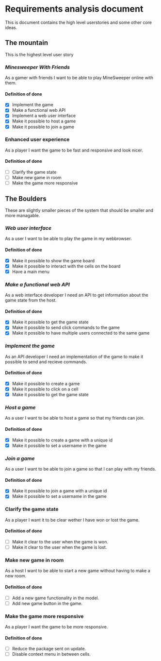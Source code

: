 # Requirements analysis document

This is document contains the high level userstories and some other core ideas.

## The mountain

This is the highest level user story

### *Minesweeper With Friends*

As a gamer with friends I want to be able to play MineSweeper online with them.

#### Definition of done

- [x] Implement the game
- [x] Make a functional web API
- [x] Implement a web user interface
- [x] Make it possible to host a game
- [x] Make it possible to join a game

### Enhanced user experience

As a player I want the game to be fast and responsive and look nicer.

#### Definition of done

- [ ] Clarify the game state
- [ ] Make new game in room
- [ ] Make the game more responsive

## The Boulders

These are slightly smaller pieces of the system that should be smaller and more managable.

### *Web user interface*

As a user I want to be able to play the game in my webbrowser.

#### Definition of done

- [x] Make it possible to show the game board
- [x] Make it possible to interact with the cells on the board
- [x] Have a main menu

### *Make a functional web API*

As a web interface developer I need an API to get information about the game state from the host.

#### Definition of done

- [x] Make it possible to get the game state
- [x] Make it possible to send click commands to the game
- [x] Make it possible to have multiple users connected to the same game

### *Implement the game*

As an API developer I need an implementation of the game to make it possible to send and recieve commands.

#### Definition of done

- [x] Make it possible to create a game
- [x] Make it possible to click on a cell
- [x] Make it possible to get the game state

### *Host a game*

As a user I want to be able to host a game so that my friends can join.

#### Definition of done

- [x] Make it possible to create a game with a unique id
- [x] Make it possible to set a username in the game

### *Join a game*

As a user I want to be able to join a game so that I can play with my friends.

#### Definition of done

- [x] Make it possible to join a game with a unique id
- [x] Make it possible to set a username in the game

### Clarify the game state

As a player I want it to be clear wether I have won or lost the game.

#### Definition of done

- [ ] Make it clear to the user when the game is won.
- [ ] Make it clear to the user when the game is lost.

### Make new game in room

As a host I want to be able to start a new game without having to make a new room.

#### Definition of done

- [ ] Add a new game functionality in the model.
- [ ] Add new game button in the game.

### Make the game more responsive

As a player I want the game to be more responsive.

#### Definition of done

- [ ] Reduce the package sent on update.
- [ ] Disable context menu in between cells.
